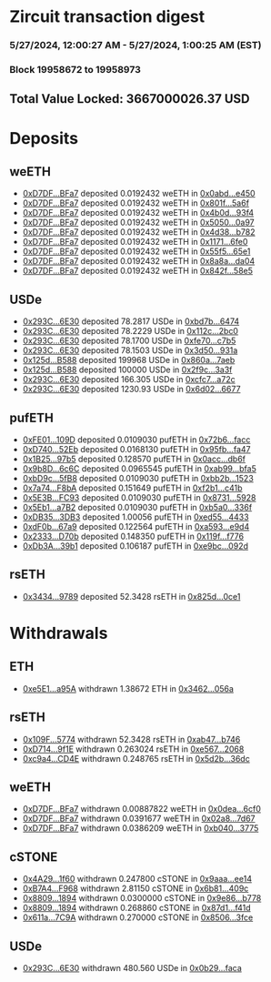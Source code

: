 # Zircuit transaction digest
### 5/27/2024, 12:00:27 AM - 5/27/2024, 1:00:25 AM (EST)
### Block 19958672 to 19958973

## Total Value Locked: 3667000026.37 USD

# Deposits
## weETH
- [0xD7DF...BFa7](https://etherscan.io/address/0xD7DF7E085214743530afF339aFC420c7c720BFa7) deposited 0.0192432 weETH in [0x0abd...e450](https://etherscan.io/tx/0xD7DF7E085214743530afF339aFC420c7c720BFa7)
- [0xD7DF...BFa7](https://etherscan.io/address/0xD7DF7E085214743530afF339aFC420c7c720BFa7) deposited 0.0192432 weETH in [0x801f...5a6f](https://etherscan.io/tx/0xD7DF7E085214743530afF339aFC420c7c720BFa7)
- [0xD7DF...BFa7](https://etherscan.io/address/0xD7DF7E085214743530afF339aFC420c7c720BFa7) deposited 0.0192432 weETH in [0x4b0d...93f4](https://etherscan.io/tx/0xD7DF7E085214743530afF339aFC420c7c720BFa7)
- [0xD7DF...BFa7](https://etherscan.io/address/0xD7DF7E085214743530afF339aFC420c7c720BFa7) deposited 0.0192432 weETH in [0x5050...0a97](https://etherscan.io/tx/0xD7DF7E085214743530afF339aFC420c7c720BFa7)
- [0xD7DF...BFa7](https://etherscan.io/address/0xD7DF7E085214743530afF339aFC420c7c720BFa7) deposited 0.0192432 weETH in [0x4d38...b782](https://etherscan.io/tx/0xD7DF7E085214743530afF339aFC420c7c720BFa7)
- [0xD7DF...BFa7](https://etherscan.io/address/0xD7DF7E085214743530afF339aFC420c7c720BFa7) deposited 0.0192432 weETH in [0x1171...6fe0](https://etherscan.io/tx/0xD7DF7E085214743530afF339aFC420c7c720BFa7)
- [0xD7DF...BFa7](https://etherscan.io/address/0xD7DF7E085214743530afF339aFC420c7c720BFa7) deposited 0.0192432 weETH in [0x55f5...65e1](https://etherscan.io/tx/0xD7DF7E085214743530afF339aFC420c7c720BFa7)
- [0xD7DF...BFa7](https://etherscan.io/address/0xD7DF7E085214743530afF339aFC420c7c720BFa7) deposited 0.0192432 weETH in [0x8a8a...da04](https://etherscan.io/tx/0xD7DF7E085214743530afF339aFC420c7c720BFa7)
- [0xD7DF...BFa7](https://etherscan.io/address/0xD7DF7E085214743530afF339aFC420c7c720BFa7) deposited 0.0192432 weETH in [0x842f...58e5](https://etherscan.io/tx/0xD7DF7E085214743530afF339aFC420c7c720BFa7)
## USDe
- [0x293C...6E30](https://etherscan.io/address/0x293C6937D8D82e05B01335F7B33FBA0c8e256E30) deposited 78.2817 USDe in [0xbd7b...6474](https://etherscan.io/tx/0x293C6937D8D82e05B01335F7B33FBA0c8e256E30)
- [0x293C...6E30](https://etherscan.io/address/0x293C6937D8D82e05B01335F7B33FBA0c8e256E30) deposited 78.2229 USDe in [0x112c...2bc0](https://etherscan.io/tx/0x293C6937D8D82e05B01335F7B33FBA0c8e256E30)
- [0x293C...6E30](https://etherscan.io/address/0x293C6937D8D82e05B01335F7B33FBA0c8e256E30) deposited 78.1700 USDe in [0xfe70...c7b5](https://etherscan.io/tx/0x293C6937D8D82e05B01335F7B33FBA0c8e256E30)
- [0x293C...6E30](https://etherscan.io/address/0x293C6937D8D82e05B01335F7B33FBA0c8e256E30) deposited 78.1503 USDe in [0x3d50...931a](https://etherscan.io/tx/0x293C6937D8D82e05B01335F7B33FBA0c8e256E30)
- [0x125d...B588](https://etherscan.io/address/0x125dF353d5CAA6940b55F275c2186Cf376C4B588) deposited 199968 USDe in [0x860a...7aeb](https://etherscan.io/tx/0x125dF353d5CAA6940b55F275c2186Cf376C4B588)
- [0x125d...B588](https://etherscan.io/address/0x125dF353d5CAA6940b55F275c2186Cf376C4B588) deposited 100000 USDe in [0x2f9c...3a3f](https://etherscan.io/tx/0x125dF353d5CAA6940b55F275c2186Cf376C4B588)
- [0x293C...6E30](https://etherscan.io/address/0x293C6937D8D82e05B01335F7B33FBA0c8e256E30) deposited 166.305 USDe in [0xcfc7...a72c](https://etherscan.io/tx/0x293C6937D8D82e05B01335F7B33FBA0c8e256E30)
- [0x293C...6E30](https://etherscan.io/address/0x293C6937D8D82e05B01335F7B33FBA0c8e256E30) deposited 1230.93 USDe in [0x6d02...6677](https://etherscan.io/tx/0x293C6937D8D82e05B01335F7B33FBA0c8e256E30)
## pufETH
- [0xFE01...109D](https://etherscan.io/address/0xFE01D2A80cE5Aacb84C12A3d07FBd5dAd2eA109D) deposited 0.0109030 pufETH in [0x72b6...facc](https://etherscan.io/tx/0xFE01D2A80cE5Aacb84C12A3d07FBd5dAd2eA109D)
- [0xD740...52Eb](https://etherscan.io/address/0xD740ac2fDA912A998BC88274950606614AE352Eb) deposited 0.0168130 pufETH in [0x95fb...fa47](https://etherscan.io/tx/0xD740ac2fDA912A998BC88274950606614AE352Eb)
- [0x1B25...97b5](https://etherscan.io/address/0x1B2553A1657Fd4E52DFf9c3c02820081Df8897b5) deposited 0.128570 pufETH in [0x0acc...db6f](https://etherscan.io/tx/0x1B2553A1657Fd4E52DFf9c3c02820081Df8897b5)
- [0x9b8D...6c6C](https://etherscan.io/address/0x9b8D21464CCa7fF6d7ffdD6eAc1f9BFe45f86c6C) deposited 0.0965545 pufETH in [0xab99...bfa5](https://etherscan.io/tx/0x9b8D21464CCa7fF6d7ffdD6eAc1f9BFe45f86c6C)
- [0xbD9c...5fB8](https://etherscan.io/address/0xbD9cA38aeF5E29665009D5b95E5D62461F715fB8) deposited 0.0109030 pufETH in [0xbb2b...1523](https://etherscan.io/tx/0xbD9cA38aeF5E29665009D5b95E5D62461F715fB8)
- [0x7a74...F8bA](https://etherscan.io/address/0x7a7454A98604D894ef23170f7364d610d924F8bA) deposited 0.151649 pufETH in [0xf2b1...c41b](https://etherscan.io/tx/0x7a7454A98604D894ef23170f7364d610d924F8bA)
- [0x5E3B...FC93](https://etherscan.io/address/0x5E3BbBcC676BdD52D9F2762d509CF72b61c6FC93) deposited 0.0109030 pufETH in [0x8731...5928](https://etherscan.io/tx/0x5E3BbBcC676BdD52D9F2762d509CF72b61c6FC93)
- [0x5Eb1...a7B2](https://etherscan.io/address/0x5Eb12EBBDFBf600A39FEbeaB14098a102B08a7B2) deposited 0.0109030 pufETH in [0xb5a0...336f](https://etherscan.io/tx/0x5Eb12EBBDFBf600A39FEbeaB14098a102B08a7B2)
- [0xDB35...3DB3](https://etherscan.io/address/0xDB352CbCCdDF0616985C0d78115070bD0c963DB3) deposited 1.00056 pufETH in [0xed55...4433](https://etherscan.io/tx/0xDB352CbCCdDF0616985C0d78115070bD0c963DB3)
- [0xdF0b...67a9](https://etherscan.io/address/0xdF0b68d8D18e6872bd3347F81aDC0Add654E67a9) deposited 0.122564 pufETH in [0xa593...e9d4](https://etherscan.io/tx/0xdF0b68d8D18e6872bd3347F81aDC0Add654E67a9)
- [0x2333...D70b](https://etherscan.io/address/0x233370d476b5c86aa848DF23E96bF848049CD70b) deposited 0.148350 pufETH in [0x119f...f776](https://etherscan.io/tx/0x233370d476b5c86aa848DF23E96bF848049CD70b)
- [0xDb3A...39b1](https://etherscan.io/address/0xDb3A3Ad2f867ad1DfdD121949D8a36bb71Cb39b1) deposited 0.106187 pufETH in [0xe9bc...092d](https://etherscan.io/tx/0xDb3A3Ad2f867ad1DfdD121949D8a36bb71Cb39b1)
## rsETH
- [0x3434...9789](https://etherscan.io/address/0x34349c5569e7B846c3558961552D2202760A9789) deposited 52.3428 rsETH in [0x825d...0ce1](https://etherscan.io/tx/0x34349c5569e7B846c3558961552D2202760A9789)
# Withdrawals
## ETH
- [0xe5E1...a95A](https://etherscan.io/address/0xe5E12a4C3F3c6dBef5f90ceE6ebC487F5F3Aa95A) withdrawn 1.38672 ETH in [0x3462...056a](https://etherscan.io/tx/0xe5E12a4C3F3c6dBef5f90ceE6ebC487F5F3Aa95A)
## rsETH
- [0x109F...5774](https://etherscan.io/address/0x109F30842Cdd088349f560b8053e124B79685774) withdrawn 52.3428 rsETH in [0xab47...b746](https://etherscan.io/tx/0x109F30842Cdd088349f560b8053e124B79685774)
- [0xD714...9f1E](https://etherscan.io/address/0xD714e870de4c48d1f26FD35968A4fF3bAA2f9f1E) withdrawn 0.263024 rsETH in [0xe567...2068](https://etherscan.io/tx/0xD714e870de4c48d1f26FD35968A4fF3bAA2f9f1E)
- [0xc9a4...CD4E](https://etherscan.io/address/0xc9a4792c9003366aFa9409EB46286b9AA7b0CD4E) withdrawn 0.248765 rsETH in [0x5d2b...36dc](https://etherscan.io/tx/0xc9a4792c9003366aFa9409EB46286b9AA7b0CD4E)
## weETH
- [0xD7DF...BFa7](https://etherscan.io/address/0xD7DF7E085214743530afF339aFC420c7c720BFa7) withdrawn 0.00887822 weETH in [0x0dea...6cf0](https://etherscan.io/tx/0xD7DF7E085214743530afF339aFC420c7c720BFa7)
- [0xD7DF...BFa7](https://etherscan.io/address/0xD7DF7E085214743530afF339aFC420c7c720BFa7) withdrawn 0.0391677 weETH in [0x02a8...7d67](https://etherscan.io/tx/0xD7DF7E085214743530afF339aFC420c7c720BFa7)
- [0xD7DF...BFa7](https://etherscan.io/address/0xD7DF7E085214743530afF339aFC420c7c720BFa7) withdrawn 0.0386209 weETH in [0xb040...3775](https://etherscan.io/tx/0xD7DF7E085214743530afF339aFC420c7c720BFa7)
## cSTONE
- [0x4A29...1f60](https://etherscan.io/address/0x4A297f97943AdcCF4CbDc5163D0062CEaA911f60) withdrawn 0.247800 cSTONE in [0x9aaa...ee14](https://etherscan.io/tx/0x4A297f97943AdcCF4CbDc5163D0062CEaA911f60)
- [0xB7A4...F968](https://etherscan.io/address/0xB7A4c0a01F5692aa881b67D9eA7CB31cb23AF968) withdrawn 2.81150 cSTONE in [0x6b81...409c](https://etherscan.io/tx/0xB7A4c0a01F5692aa881b67D9eA7CB31cb23AF968)
- [0x8809...1894](https://etherscan.io/address/0x88098B0f7FD8A0fe64E82544A8AB22E54a911894) withdrawn 0.0300000 cSTONE in [0x9e86...b778](https://etherscan.io/tx/0x88098B0f7FD8A0fe64E82544A8AB22E54a911894)
- [0x8809...1894](https://etherscan.io/address/0x88098B0f7FD8A0fe64E82544A8AB22E54a911894) withdrawn 0.268860 cSTONE in [0x87d1...f41d](https://etherscan.io/tx/0x88098B0f7FD8A0fe64E82544A8AB22E54a911894)
- [0x611a...7C9A](https://etherscan.io/address/0x611ab255F8Dbe2660cB8B62Ba226E1A237AC7C9A) withdrawn 0.270000 cSTONE in [0x8506...3fce](https://etherscan.io/tx/0x611ab255F8Dbe2660cB8B62Ba226E1A237AC7C9A)
## USDe
- [0x293C...6E30](https://etherscan.io/address/0x293C6937D8D82e05B01335F7B33FBA0c8e256E30) withdrawn 480.560 USDe in [0x0b29...faca](https://etherscan.io/tx/0x293C6937D8D82e05B01335F7B33FBA0c8e256E30)
